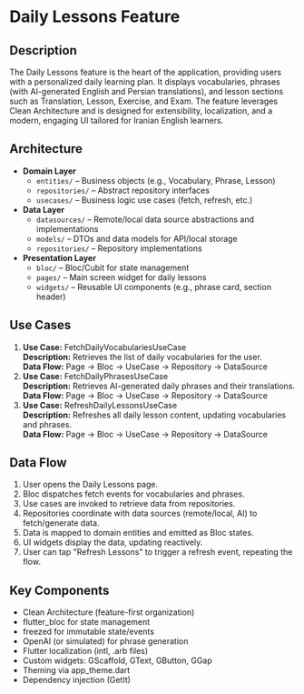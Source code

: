  # Daily Lessons Feature

## Description
The Daily Lessons feature is the heart of the application, providing users with a personalized daily learning plan. It displays vocabularies, phrases (with AI-generated English and Persian translations), and lesson sections such as Translation, Lesson, Exercise, and Exam. The feature leverages Clean Architecture and is designed for extensibility, localization, and a modern, engaging UI tailored for Iranian English learners.

## Architecture
- **Domain Layer**
  - `entities/` – Business objects (e.g., Vocabulary, Phrase, Lesson)
  - `repositories/` – Abstract repository interfaces
  - `usecases/` – Business logic use cases (fetch, refresh, etc.)
- **Data Layer**
  - `datasources/` – Remote/local data source abstractions and implementations
  - `models/` – DTOs and data models for API/local storage
  - `repositories/` – Repository implementations
- **Presentation Layer**
  - `bloc/` – Bloc/Cubit for state management
  - `pages/` – Main screen widget for daily lessons
  - `widgets/` – Reusable UI components (e.g., phrase card, section header)

## Use Cases
1. **Use Case:** FetchDailyVocabulariesUseCase  
   **Description:** Retrieves the list of daily vocabularies for the user.  
   **Data Flow:** Page -> Bloc -> UseCase -> Repository -> DataSource
2. **Use Case:** FetchDailyPhrasesUseCase  
   **Description:** Retrieves AI-generated daily phrases and their translations.  
   **Data Flow:** Page -> Bloc -> UseCase -> Repository -> DataSource
3. **Use Case:** RefreshDailyLessonsUseCase  
   **Description:** Refreshes all daily lesson content, updating vocabularies and phrases.  
   **Data Flow:** Page -> Bloc -> UseCase -> Repository -> DataSource

## Data Flow
1. User opens the Daily Lessons page.
2. Bloc dispatches fetch events for vocabularies and phrases.
3. Use cases are invoked to retrieve data from repositories.
4. Repositories coordinate with data sources (remote/local, AI) to fetch/generate data.
5. Data is mapped to domain entities and emitted as Bloc states.
6. UI widgets display the data, updating reactively.
7. User can tap "Refresh Lessons" to trigger a refresh event, repeating the flow.

## Key Components
- Clean Architecture (feature-first organization)
- flutter_bloc for state management
- freezed for immutable state/events
- OpenAI (or simulated) for phrase generation
- Flutter localization (intl, .arb files)
- Custom widgets: GScaffold, GText, GButton, GGap
- Theming via app_theme.dart
- Dependency injection (GetIt)
